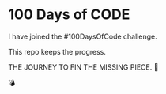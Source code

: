 # 100 Days of CODE

I have joined the #100DaysOfCode challenge. 

This repo keeps the progress.

THE JOURNEY TO FIN THE MISSING PIECE. 🥲

💣
